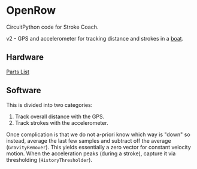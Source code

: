 # OpenRow
 CircuitPython code for Stroke Coach.
 
 v2 - GPS and accelerometer for tracking distance and strokes in a [boat](https://www.youtube.com/watch?v=bkroMesEigI).

## Hardware
[Parts List](http://www.adafruit.com/wishlists/490932)

## Software
This is divided into two categories:
1. Track overall distance with the GPS.
2. Track strokes with the accelerometer.

Once complication is that we do not a-priori know which way is "down" so instead, average the last few samples and subtract off the average (`GravityRemover`).
This yields essentially a zero vector for constant velocity motion.
When the acceleration peaks (during a stroke), capture it via thresholding (`HistoryThresholder`).
